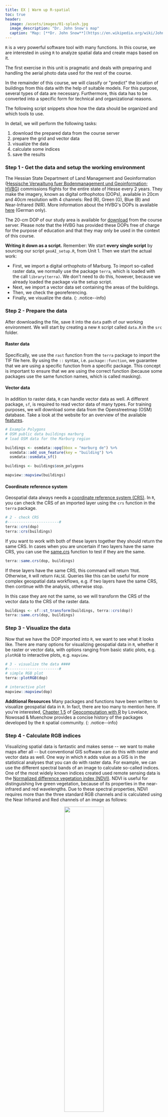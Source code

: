 ```yaml
--- 
title: EX | Warm up R-spatial
toc: true
header:
  image: /assets/images/01-splash.jpg
  image_description: "Dr. John Snow's map"
  caption: "Map: [**Dr. John Snow**](https://en.wikipedia.org/wiki/John_Snow) [Wellcome Library via wikimedia](https://w.wiki/QtV)"
---
```


`R` is a very powerful software tool with many functions. In this course, we are interested in using `R` to analyze spatial data and create maps based on it.
<!--more-->



The first exercise in this unit is pragmatic and deals with preparing and handling the aerial photo data used for the rest of the course.

In the remainder of this course, we will classify or "predict" the location of buildings from this data with the help of suitable models. For this purpose, several types of data are necessary. Furthermore, this data has to be converted into a specific form for technical and organizational reasons.

The following script snippets show how the data should be organized and which tools to use. 

In detail, we will perform the following tasks:
1. download the prepared data from the course server
1. prepare the grid and vector data 
1. visualize the data
1. calculate some indices
1. save the results


### Step 1 - Get the data and setup the working environment
The Hessian State Department of Land Management and Geoinformation ([Hessische Verwaltung fuer Bodenmanagement und Geoinformation; HVBG](https://hvbg.hessen.de/)) commissions flights for the entire state of Hesse every 2 years. They make the imagery, known as digital orthophotos (DOPs), available in 20cm and 40cm resolution with 4 channels: Red (R), Green (G), Blue (B) and Near-Infrared (NIR). More information about the HVBG's DOPs is available [here](https://hvbg.hessen.de/geoinformation/landesvermessung/geotopographie/luftbilder/digitale-orthophotos-atkis%C2%AE-dops-und-true) (German only). 

The 20-cm DOP of our study area is available for [download](http://85.214.102.111/geo_data/data/01_raw_data/aerial/) from the course server. Please note that the HVBG has provided these DOPs free of charge for the purpose of education and that they may only be used in the context of this course.


**Writing it down as a script.** 
Remember: We start **every single script** by sourcing our script `geoAI_setup.R`, from Unit 1. 
Then we start the actual work:
* First, we import a digital orthophoto of Marburg. To import so-called raster data, we normally use the package `terra`, which is loaded with the call `library(terra)`. We don't need to do this, however, because we already loaded the package via the setup script. 
* Next, we import a vector data set containing the areas of the buildings. 
* Then, we check the georeferencing.
* Finally, we visualize the data.
{: .notice--info}

### Step 2 - Prepare the data
After downloading the file, save it into the `data` path of our working environment. 
We will start by creating a new `R` script called `data.R` in the `src` folder.


#### Raster data

<script src="https://gist.github.com/uilehre/bada4c4a2b7bd37d464a8170a1f22f08.js"></script>

Specifically, we use the `rast` function from the `terra` package to import the TIF file here. By using the `::` syntax, i.e. `package::function`, we guarantee that we are using a specific function from a specific package. This concept is important to ensure that we are using the correct function (because some packages use the same function names, which is called masking).

#### Vector data
In addition to raster data, `R` can handle vector data as well. A different package, `sf`, is required to read vector data of many types. For training purposes, we will download some data from the Openstreetmap (OSM) database. Take a look at the website for an overview of the available [features](https://wiki.openstreetmap.org/wiki/Map_features).

```r
# Example Polygons
# OSM public data buildings marburg
# load OSM data for the Marburg region

buildings <- osmdata::opq(bbox = "marburg de") %>%
  osmdata::add_osm_feature(key = "building") %>%
  osmdata::osmdata_sf()

buildings <- buildings$osm_polygons

mapview::mapview(buildings)
```


#### Coordinate reference system
Geospatial data always needs a [coordinate reference system (CRS)](https://en.wikipedia.org/wiki/Spatial_reference_system). In `R`, you can check the CRS of an imported layer using the `crs` function in the `terra` package.

```r
# 2 - check CRS
#-----------------------#
terra::crs(dop)
terra::crs(buildings)
```

If you want to work with both of these layers together they should return the same CRS. In cases when you are uncertain if two layers have the same CRS, you can use the [same.crs](https://rspatial.github.io/terra/reference/same.crs.html) function to test if they are the same.

```r
terra::same.crs(dop, buildings)
```

If these layers have the same CRS, this command will return `TRUE`. Otherwise, `R` will return `FALSE`. Queries like this can be useful for more complex geospatial data workflows, e.g. if two layers have the same CRS, then continue with the analysis, otherwise stop.

In this case they are not the same, so we will transform the CRS of the vector data to the CRS of the raster data.
```r
buildings <- sf::st_transform(buildings, terra::crs(dop))
terra::same.crs(dop, buildings)
```


### Step 3 - Visualize the data
Now that we have the DOP imported into `R`, we want to see what it looks like. There are many options for visualizing geospatial data in `R`, whether it be raster or vector data, with options ranging from basic static plots, e.g. `plotRGB` to interactive plots, e.g. `mapview`.

```r
# 3 - visualize the data ####
#-----------------------#
# simple RGB plot
terra::plotRGB(dop)

# interactive plot
mapview::mapview(dop)
```

**Additional Resources** 
Many packages and functions have been written to visualize geospatial data in `R`. In fact, there are too many to mention here. If you're interested, [Chapter 1.5](https://geocompr.robinlovelace.net/intro.html#the-history-of-r-spatial) of [Geocomputation with R](https://geocompr.robinlovelace.net/index.html) by Lovelace, Nowosad & Muenchow provides a concise history of the packages developed by the `R` spatial community. 
{: .notice--info}

### Step 4 - Calculate RGB indices
Visualizing spatial data is fantastic and makes sense -- we want to make maps after all -- but conventional GIS software can do this with raster and vector data as well. One way in which `R` adds value as a GIS is in the statistical analyses that you can do with raster data. For example, we can use the different spectral bands of an image to calculate so-called indices. One of the most widely known indices created used remote sensing data is the [Normalized difference vegetation index (NDVI)](https://en.wikipedia.org/wiki/Normalized_difference_vegetation_index). NDVI is useful for distinguishing live green vegetation, because of its properties in the near-infrared and red wavelengths. Due to these spectral properties, NDVI requires more than the three standard RGB channels and is calculated using the Near Infrared and Red channels of an image as follows:

<div align="center">
 <img width="50%" src="../assets/images/unit02/NDVI.svg">
 <figure >  
  <figcaption class="figure-caption text-start">The equation for calculating NDVI.
  </figcaption>
 </figure>
</div>

For more information, check out [Earth Lab](https://www.earthdatascience.org/courses/earth-analytics/multispectral-remote-sensing-data/vegetation-indices-NDVI-in-R/)

```r
# 4 - calculate RGB indices ####
# We can use raster as simple calculator
# First, we assign the three first layers in the raster image to variables
# called - surprise - red, green and blue (this is to keep it simple and clear)
#-----------------------#
red   <- dop[[1]]
green <- dop[[2]]
blue  <- dop[[3]]

# Then we calculate all of the indices we need or want

## Normalized difference turbidity index (NDTI)
NDTI <- (red - green) / (red + green)
names(NDTI) <- "NDTI"

## Visible Atmospherically Resistant Index (VARI)
VARI <- (green - red) / (green + red - blue)
names(VARI) <- "VARI"

## Triangular greenness index (TGI)
TGI <- -0.5 * (190 * (red - green) - 120 * (red - blue))
names(TGI) <- "TGI"

rgbI <- c(NDTI, VARI, TGI)
terra::plot(rgbI)
```

{% capture Hint %}
**Further reading** There are plenty of remote sensing indices that can be calculated from simple RGB imagery as well -- take a look [here](https://www.indexdatabase.de/db/i.php) for some ideas.

**Hint:** For those interested in doing less typing and learning more about R package development and maintenance, the `uavRst` [package](https://github.com/gisma/uavRst) contains these three and many more RGB indices in one simple function. The challenge is to get all the features of the package working, since it accesses the command line interfaces of SAGA, GRASS, and Orfeo toolbox. If you're keen to challenge yourself -- good luck!


<script src="https://gist.github.com/uilehre/29291674ae646e7c065ef07eef66300d.js"></script>
{% endcapture %}
<div class="notice--info">
  {{ Hint | markdownify }}
</div> 

### Step 5 - Save the results for later
Finally, now that we have calculated some remote sensing indices that will be necessary for our machine learning prediction later on, it would be useful and time-efficient to only have to calculate them once (not every time that we open an `R` session). RDS is ideal for this purpose, because it allows us to save a single `R` object to a file and restore it. 

{% capture saveRDS %}

Please note that `saveRDS`is highly efficient for saving a **single** `R` object only.

{% endcapture %}
<div class="notice--info">
  {{ saveRDS | markdownify }}
</div>

```r
# 5 - stack and save as RDS ####
#-----------------------#
dop_indices <- c(dop, rgbI)

saveRDS(dop_indices, file.path(envrmt$path_data, "dop_indices.RDS"))
```

# Now repeat with Sentinel satellite data
Working with high-resolution aerial imagery is certainly nice, but also has its downsides. It is expensive to generate or procure, it often only covers relatively small areas and it is not always readily available. Satellite data, on the other hand, is continuously available and made readily accessible. One example of such satellite data that is often used in environmental remote sensing is the [Sentinel-2 mission](https://sentinel.esa.int/web/sentinel/missions/sentinel-2) by the European Space Agency.

### The package `sen2r` 
The package `sen2r` allows you to download and preprocess Sentinel-2 images directly into `R`.

{% capture Installation-Help %}

To install `sen2r` you need to have `Rtools` installed if you are using Windows.

1. Go to [http://cran.r-project.org/bin/windows/Rtools/](http://cran.r-project.org/bin/windows/Rtools/) 
1. Select the download link that corresponds to your version of `R`
1. Open the .exe file and use the default settings
1. **Make sure to check the box for the installer to edit your PATH**
1. Run `library(devtools)` in `R`
1. Run `find_rtools()` -- if `TRUE` the installation worked properly
{% endcapture %}
<div class="notice--info">
  {{ Installation-Help | markdownify }}
</div> 

Then it is a matter of simply installing the package as we would with any other package.

```r
install.packages("sen2r")
library(sen2r)
```

### The `sen2r` GUI
The easiest way to use `sen2r` is to open the graphical user interface (GUI) and use it in interactive mode. However, here you have to choose from a large number of options in the settings. The knowledge required for this is also necessary for the command line version presented below. Both interfaces can be automated. We recommend the API, but ultimately it is up to you. To do so, use the function with the same name.

```r
sen2r::sen2r()
```
{% include figure image_path="/assets/images/unit01/sen2r.png" alt="sen2r GUI screenshot" caption="Sen2r GUI starting screen. You have to go through the options tab by tab. The selected configuration can be saved and also called as a script. Note that an account at [Copernicus SciHub](https://scihub.copernicus.eu/dhus/#/home) is mandatory." %}

### The `sen2r` API
In the following script, Sentinel-2 data are used to calculate the surface albedo. For this the following steps are necessary:
1. Set up the working environment (Attention: additional libraries will be loaded here)
2. Download data by configuring and executing `sen2r` using the API
3. Calculate the surface albedo (exemplary) 

<script src="https://gist.github.com/uilehre/b95d49f3741efc9cdfbe6e6a4175a762.js"></script>
The [sen2r vignette](https://sen2r.ranghetti.info/) offers plenty of helpful information about how to use the GUI as well as to access the functionality of `sen2r` from within `R`.



## Optional exercises



Now that we've covered some basics, it's time to practice on your own. The following tasks serve as an orientation framework for practicing in a targeted manner. It requires you to solve some technical, content-related and conceptual problems. Let's go.

At [rspatial](https://rspatial.org/index.html), you will find a lot of straightforward exercises, including our basic examples from before. It also provides the necessary data. Another highly recommend place is [Geocomputation with R](https://geocompr.robinlovelace.net) by Robin Lovelace, Jakub Nowosad and Jannes Muenchow. It is *the* outstanding reference and a perfect starting point for everything related to spatio-temporal data analysis and processing with `R`.

A good approach to improving your skills is to dive into these kind of exercises and use your own data in place of the example data.
This means:
1. Do the exercises with the example data (technical base check)
1. Do the exercises with your own data  (advanced technical base check)
1. Understand the operation

It is a good habit to document what you learn (the knowledge you gain) and any open questions you may have as well as problems that arise. Documenting your progress in an `Rmarkdown` document is particularly useful for this purpose. The `blogdown` package is, in fact, excellent for this. The key is practice: not just getting sample source code to run, but changing it and understanding what it does. 
{: .notice--info}


1. Read and operate the following chapters: 
* [Geographic data in R](https://geocompr.robinlovelace.net/spatial-class.html)
* [Spatial data operations](https://geocompr.robinlovelace.net/spatial-operations.html#spatial-operations)
2. Read and work through Robert Hijmans' page about [unsupervised classification](https://rspatial.org/raster/rs/4-unsupclassification.html#unsupervised-classification). Follow his guidelines. 
Instead of the example data from Robert's tutorial, you can use either the Sentinel data or the DOP data.
Since you will not find sufficient water areas in the data (unlike in Roberts' example) you can combine the vegetation-covered classes and the vegetation-free classes.


## Where can I find more information?
For more information, you can look at the following resources: 

* [Spatial Data Analysis](https://rspatial.org/raster/analysis/2-scale_distance.html) by Robert Hijmans. Very comprehensive and recommended. Many of the examples are based on his lecture and are adapted for our conditions.

* [Geocomputation with R](https://geocompr.robinlovelace.net) by Robin Lovelace, Jakub Nowosad, and Jannes Muenchow is the outstanding reference for everything related to spatio-temporal data analysis and processing with `R`. 





## Comments?
You can leave comments under this gist if you have questions or comments about any of the code chunks that are not included as gist. Please copy the corresponding line into your comment to make it easier to answer the question. 



<script src="https://utteranc.es/client.js"
        repo="GeoMOER/geoAI"
        issue-term="GeoAI_2021_unit_01_EX_Warm_up_R-spatial"
        theme="github-light"
        crossorigin="anonymous"
        async>
</script>

